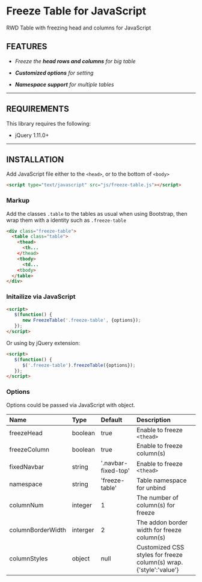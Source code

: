 Freeze Table for JavaScript
===========================

RWD Table with freezing head and columns for JavaScript

FEATURES
--------

- *Freeze the **head rows and columns** for big table*

- ***Customized options** for setting*

- ***Namespace support** for multiple tables* 

---

REQUIREMENTS
------------
This library requires the following:

- jQuery 1.11.0+

---

INSTALLATION
------------

Add JavaScript file either to the `<head>`, or to the bottom of `<body>`

```html
<script type="text/javascript" src="js/freeze-table.js"></script>
```

### Markup

Add the classes `.table` to the tables as usual when using Bootstrap, then wrap them with a identity such as `.freeze-table`

```html
<div class="freeze-table">
  <table class="table">
    <thead>
      <th...
    </thead>
    <tbody>
      <td...
    <tbody>
  </table>
</div>
```

### Initailize via JavaScript

```html
<script>
   $(function() {
      new FreezeTable('.freeze-table', {options});
   });
</script>
```

Or using by jQuery extension:

```html
<script>
   $(function() {
      $('.freeze-table').freezeTable({options});
   });
</script>
```

### Options

Options could be passed via JavaScript with object.

|Name         |Type    |Default            |Description|
|:--          |:--     |:--                |:--        |
|freezeHead   |boolean |true               |Enable to freeze `<thead>`|
|freezeColumn |boolean |true               |Enable to freeze column(s)|
|fixedNavbar  |string  |'.navbar-fixed-top'|Enable to freeze `<thead>`|
|namespace    |string  |'freeze-table'     |Table namespace for unbind|
|columnNum    |integer |1                  |The number of column(s) for freeze|
|columnBorderWidth|interger|2              |The addon border width for freeze column(s)|
|columnStyles |object  |null               |Customized CSS styles for freeze column(s) wrap. {'style':'value'}| 










